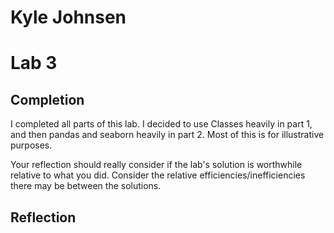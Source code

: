 # Kyle Johnsen
# Lab 3
## Completion
I completed all parts of this lab.  I decided to use Classes heavily in part 1, and then pandas and seaborn heavily in part 2.  Most of this is for illustrative purposes. 

Your reflection should really consider if the lab's solution is worthwhile relative to what you did.  Consider the relative efficiencies/inefficiencies there may be between the solutions. 

## Reflection
